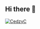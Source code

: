 ## Hi there 👋

[![CedzyC](https://github-readme-stats.vercel.app/api?username=CedzyC)](https://github.com/anuraghazra/github-readme-stats)
<!--
**CedzyC/CedzyC** is a ✨ _special_ ✨ repository because its `README.md` (this file) appears on your GitHub profile.

Here are some ideas to get you started:

- 🔭 I’m currently working on ...
- 🌱 I’m currently learning ...
- 👯 I’m looking to collaborate on ...
- 🤔 I’m looking for help with ...
- 💬 Ask me about ...
- 📫 How to reach me: ...
- 😄 Pronouns: ...
- ⚡ Fun fact: ...
-->
